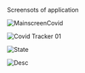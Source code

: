 Screensots of application

![MainscreenCovid](https://user-images.githubusercontent.com/78460043/138648212-f5e7aa46-7439-4580-b968-ff6e0b9d7fee.JPG)


![Covid Tracker 01](https://user-images.githubusercontent.com/78460043/138648221-410ae48a-b831-46df-8497-abed54418e00.JPG)


![State](https://user-images.githubusercontent.com/78460043/138648226-f5dc6857-8044-4f7c-b7ff-921108c23c91.JPG)



![Desc](https://user-images.githubusercontent.com/78460043/138648232-50fc416a-172d-4f87-8ea2-d0de555b26d3.JPG)
